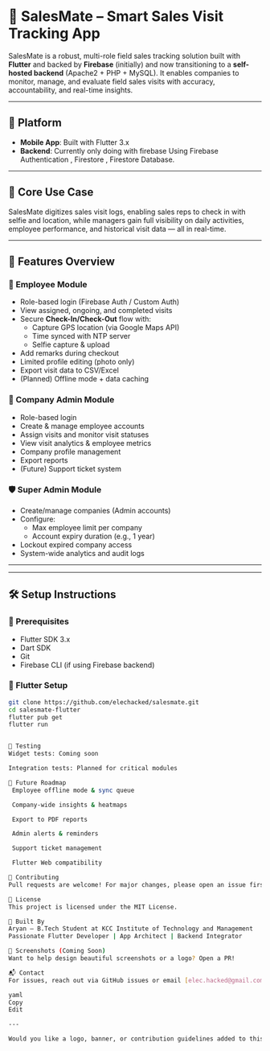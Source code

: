 # 🚀 SalesMate – Smart Sales Visit Tracking App

SalesMate is a robust, multi-role field sales tracking solution built with **Flutter** and backed by **Firebase** (initially) and now transitioning to a **self-hosted backend** (Apache2 + PHP + MySQL). It enables companies to monitor, manage, and evaluate field sales visits with accuracy, accountability, and real-time insights.

---

## 📱 Platform

- **Mobile App**: Built with Flutter 3.x
- **Backend**: Currently only doing with firebase
Using Firebase Authentication , Firestore , Firestore Database.

---

## 🎯 Core Use Case

SalesMate digitizes sales visit logs, enabling sales reps to check in with selfie and location, while managers gain full visibility on daily activities, employee performance, and historical visit data — all in real-time.

---

## 🧠 Features Overview

### 👤 Employee Module
- Role-based login (Firebase Auth / Custom Auth)
- View assigned, ongoing, and completed visits
- Secure **Check-In/Check-Out** flow with:
  - Capture GPS location (via Google Maps API)
  - Time synced with NTP server
  - Selfie capture & upload
- Add remarks during checkout
- Limited profile editing (photo only)
- Export visit data to CSV/Excel
- (Planned) Offline mode + data caching

### 🏢 Company Admin Module
- Role-based login
- Create & manage employee accounts
- Assign visits and monitor visit statuses
- View visit analytics & employee metrics
- Company profile management
- Export reports
- (Future) Support ticket system

### 🛡️ Super Admin Module
- Create/manage companies (Admin accounts)
- Configure:
  - Max employee limit per company
  - Account expiry duration (e.g., 1 year)
- Lockout expired company access
- System-wide analytics and audit logs

---


---

## 🛠️ Setup Instructions

### 🚧 Prerequisites

- Flutter SDK 3.x
- Dart SDK
- Git
- Firebase CLI (if using Firebase backend)

### 🔧 Flutter Setup

```bash
git clone https://github.com/elechacked/salesmate.git
cd salesmate-flutter
flutter pub get
flutter run


🧪 Testing
Widget tests: Coming soon

Integration tests: Planned for critical modules

🧾 Future Roadmap
 Employee offline mode & sync queue

 Company-wide insights & heatmaps

 Export to PDF reports

 Admin alerts & reminders

 Support ticket management

 Flutter Web compatibility

🤝 Contributing
Pull requests are welcome! For major changes, please open an issue first to discuss what you’d like to change.

📜 License
This project is licensed under the MIT License.

💼 Built By
Aryan – B.Tech Student at KCC Institute of Technology and Management
Passionate Flutter Developer | App Architect | Backend Integrator

📸 Screenshots (Coming Soon)
Want to help design beautiful screenshots or a logo? Open a PR!

📬 Contact
For issues, reach out via GitHub issues or email [elec.hacked@gmail.com]

yaml
Copy
Edit

---

Would you like a logo, banner, or contribution guidelines added to this README as well?
